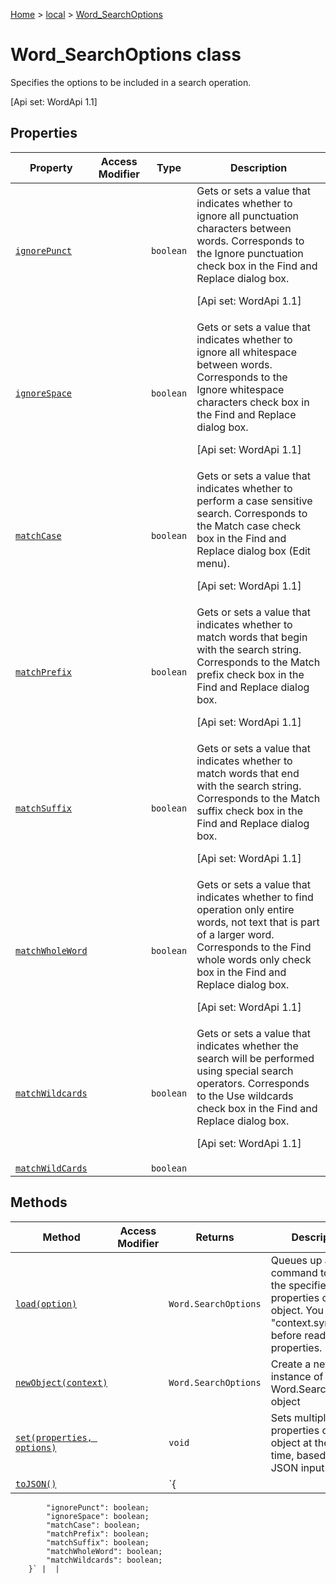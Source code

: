 [Home](./index) &gt; [local](local.md) &gt; [Word\_SearchOptions](local.word_searchoptions.md)

# Word\_SearchOptions class

Specifies the options to be included in a search operation. 

 \[Api set: WordApi 1.1\]

## Properties

|  Property | Access Modifier | Type | Description |
|  --- | --- | --- | --- |
|  [`ignorePunct`](local.word_searchoptions.ignorepunct.md) |  | `boolean` | Gets or sets a value that indicates whether to ignore all punctuation characters between words. Corresponds to the Ignore punctuation check box in the Find and Replace dialog box. <p/> \[Api set: WordApi 1.1\] |
|  [`ignoreSpace`](local.word_searchoptions.ignorespace.md) |  | `boolean` | Gets or sets a value that indicates whether to ignore all whitespace between words. Corresponds to the Ignore whitespace characters check box in the Find and Replace dialog box. <p/> \[Api set: WordApi 1.1\] |
|  [`matchCase`](local.word_searchoptions.matchcase.md) |  | `boolean` | Gets or sets a value that indicates whether to perform a case sensitive search. Corresponds to the Match case check box in the Find and Replace dialog box (Edit menu). <p/> \[Api set: WordApi 1.1\] |
|  [`matchPrefix`](local.word_searchoptions.matchprefix.md) |  | `boolean` | Gets or sets a value that indicates whether to match words that begin with the search string. Corresponds to the Match prefix check box in the Find and Replace dialog box. <p/> \[Api set: WordApi 1.1\] |
|  [`matchSuffix`](local.word_searchoptions.matchsuffix.md) |  | `boolean` | Gets or sets a value that indicates whether to match words that end with the search string. Corresponds to the Match suffix check box in the Find and Replace dialog box. <p/> \[Api set: WordApi 1.1\] |
|  [`matchWholeWord`](local.word_searchoptions.matchwholeword.md) |  | `boolean` | Gets or sets a value that indicates whether to find operation only entire words, not text that is part of a larger word. Corresponds to the Find whole words only check box in the Find and Replace dialog box. <p/> \[Api set: WordApi 1.1\] |
|  [`matchWildcards`](local.word_searchoptions.matchwildcards.md) |  | `boolean` | Gets or sets a value that indicates whether the search will be performed using special search operators. Corresponds to the Use wildcards check box in the Find and Replace dialog box. <p/> \[Api set: WordApi 1.1\] |
|  [`matchWildCards`](local.word_searchoptions.matchwildcards.md) |  | `boolean` |  |

## Methods

|  Method | Access Modifier | Returns | Description |
|  --- | --- | --- | --- |
|  [`load(option)`](local.word_searchoptions.load.md) |  | `Word.SearchOptions` | Queues up a command to load the specified properties of the object. You must call "context.sync()" before reading the properties. |
|  [`newObject(context)`](local.word_searchoptions.newobject.md) |  | `Word.SearchOptions` | Create a new instance of Word.SearchOptions object |
|  [`set(properties, options)`](local.word_searchoptions.set.md) |  | `void` | Sets multiple properties on the object at the same time, based on JSON input. |
|  [`toJSON()`](local.word_searchoptions.tojson.md) |  | `{
            "ignorePunct": boolean;
            "ignoreSpace": boolean;
            "matchCase": boolean;
            "matchPrefix": boolean;
            "matchSuffix": boolean;
            "matchWholeWord": boolean;
            "matchWildcards": boolean;
        }` |  |

